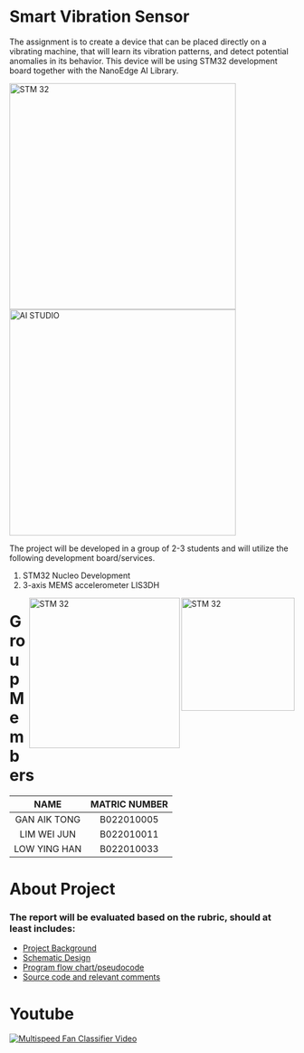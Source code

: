 # Smart Vibration Sensor 
The assignment is to create a device that can be placed directly on a vibrating machine, that will learn its vibration 
patterns, and detect potential anomalies in its behavior. This device will be using STM32 development board 
together with the NanoEdge AI Library.

<img align="center" alt="STM 32" width="400" src="https://cartesiam-neai-docs.readthedocs-hosted.com/_images/st_logo.png">
<img align="center" alt="AI STUDIO" width="400" src="https://cartesiam-neai-docs.readthedocs-hosted.com/_images/banner.png">

The project will be developed in a group of 2-3 students and will utilize the following development 
board/services.
1.   STM32 Nucleo Development   
2.   3-axis MEMS accelerometer LIS3DH

<img align="right" alt="STM 32" width="200" src="https://images.okr.ro/serve/product/1af0c4ad43ce5306497b3d827d4c4af0-274369-400_400"><img align="right" alt="STM 32" width="266" src="https://cartesiam-neai-docs.readthedocs-hosted.com/_images/nucleo-l432kc.jpg">

# Group Members
| NAME | MATRIC NUMBER |
|:---:|:---:|
|GAN AIK TONG|B022010005|
|LIM WEI JUN|B022010011|
|LOW YING HAN|B022010033|

# About Project
### The report will be evaluated based on the rubric, should at least includes:
* [Project Background](Rubric/Project%20Background.txt) </br>
* [Schematic Design](Rubric/Schematic%20Diagram.png) </br>
* [Program flow chart/pseudocode](Rubric/Program%20Flow%20Chart.png) </br>
* [Source code and relevant comments](Core/Src/main.c)

# Youtube
[![Multispeed Fan Classifier Video](https://img.youtube.com/vi/p0kYHRa8ACM/0.jpg)](https://www.youtube.com/watch?v=p0kYHRa8ACM)
